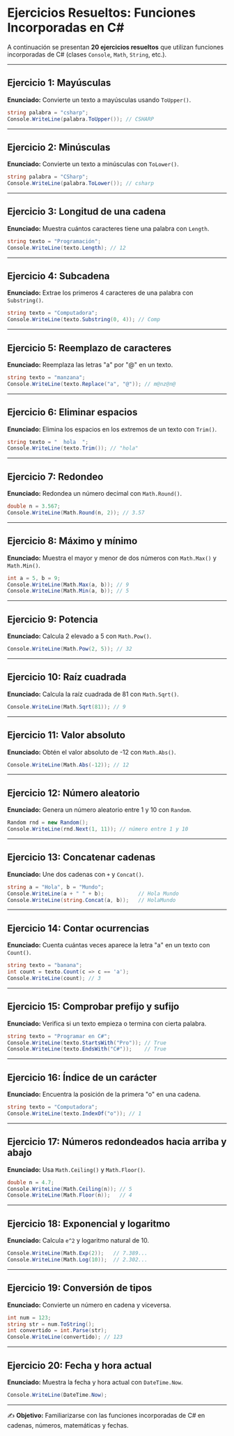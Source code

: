 # Ejercicios Resueltos: Funciones Incorporadas en C#

A continuación se presentan **20 ejercicios resueltos** que utilizan funciones incorporadas de C# (clases `Console`, `Math`, `String`, etc.).

---

## Ejercicio 1: Mayúsculas
**Enunciado:** Convierte un texto a mayúsculas usando `ToUpper()`.

```csharp
string palabra = "csharp";
Console.WriteLine(palabra.ToUpper()); // CSHARP
```

---

## Ejercicio 2: Minúsculas
**Enunciado:** Convierte un texto a minúsculas con `ToLower()`.

```csharp
string palabra = "CSharp";
Console.WriteLine(palabra.ToLower()); // csharp
```

---

## Ejercicio 3: Longitud de una cadena
**Enunciado:** Muestra cuántos caracteres tiene una palabra con `Length`.

```csharp
string texto = "Programación";
Console.WriteLine(texto.Length); // 12
```

---

## Ejercicio 4: Subcadena
**Enunciado:** Extrae los primeros 4 caracteres de una palabra con `Substring()`.

```csharp
string texto = "Computadora";
Console.WriteLine(texto.Substring(0, 4)); // Comp
```

---

## Ejercicio 5: Reemplazo de caracteres
**Enunciado:** Reemplaza las letras "a" por "@" en un texto.

```csharp
string texto = "manzana";
Console.WriteLine(texto.Replace("a", "@")); // m@nz@n@
```

---

## Ejercicio 6: Eliminar espacios
**Enunciado:** Elimina los espacios en los extremos de un texto con `Trim()`.

```csharp
string texto = "  hola  ";
Console.WriteLine(texto.Trim()); // "hola"
```

---

## Ejercicio 7: Redondeo
**Enunciado:** Redondea un número decimal con `Math.Round()`.

```csharp
double n = 3.567;
Console.WriteLine(Math.Round(n, 2)); // 3.57
```

---

## Ejercicio 8: Máximo y mínimo
**Enunciado:** Muestra el mayor y menor de dos números con `Math.Max()` y `Math.Min()`.

```csharp
int a = 5, b = 9;
Console.WriteLine(Math.Max(a, b)); // 9
Console.WriteLine(Math.Min(a, b)); // 5
```

---

## Ejercicio 9: Potencia
**Enunciado:** Calcula 2 elevado a 5 con `Math.Pow()`.

```csharp
Console.WriteLine(Math.Pow(2, 5)); // 32
```

---

## Ejercicio 10: Raíz cuadrada
**Enunciado:** Calcula la raíz cuadrada de 81 con `Math.Sqrt()`.

```csharp
Console.WriteLine(Math.Sqrt(81)); // 9
```

---

## Ejercicio 11: Valor absoluto
**Enunciado:** Obtén el valor absoluto de -12 con `Math.Abs()`.

```csharp
Console.WriteLine(Math.Abs(-12)); // 12
```

---

## Ejercicio 12: Número aleatorio
**Enunciado:** Genera un número aleatorio entre 1 y 10 con `Random`.

```csharp
Random rnd = new Random();
Console.WriteLine(rnd.Next(1, 11)); // número entre 1 y 10
```

---

## Ejercicio 13: Concatenar cadenas
**Enunciado:** Une dos cadenas con `+` y `Concat()`.

```csharp
string a = "Hola", b = "Mundo";
Console.WriteLine(a + " " + b);           // Hola Mundo
Console.WriteLine(string.Concat(a, b));   // HolaMundo
```

---

## Ejercicio 14: Contar ocurrencias
**Enunciado:** Cuenta cuántas veces aparece la letra "a" en un texto con `Count()`.

```csharp
string texto = "banana";
int count = texto.Count(c => c == 'a');
Console.WriteLine(count); // 3
```

---

## Ejercicio 15: Comprobar prefijo y sufijo
**Enunciado:** Verifica si un texto empieza o termina con cierta palabra.

```csharp
string texto = "Programar en C#";
Console.WriteLine(texto.StartsWith("Pro")); // True
Console.WriteLine(texto.EndsWith("C#"));    // True
```

---

## Ejercicio 16: Índice de un carácter
**Enunciado:** Encuentra la posición de la primera "o" en una cadena.

```csharp
string texto = "Computadora";
Console.WriteLine(texto.IndexOf("o")); // 1
```

---

## Ejercicio 17: Números redondeados hacia arriba y abajo
**Enunciado:** Usa `Math.Ceiling()` y `Math.Floor()`.

```csharp
double n = 4.7;
Console.WriteLine(Math.Ceiling(n)); // 5
Console.WriteLine(Math.Floor(n));   // 4
```

---

## Ejercicio 18: Exponencial y logaritmo
**Enunciado:** Calcula `e^2` y logaritmo natural de 10.

```csharp
Console.WriteLine(Math.Exp(2));   // 7.389...
Console.WriteLine(Math.Log(10));  // 2.302...
```

---

## Ejercicio 19: Conversión de tipos
**Enunciado:** Convierte un número en cadena y viceversa.

```csharp
int num = 123;
string str = num.ToString();
int convertido = int.Parse(str);
Console.WriteLine(convertido); // 123
```

---

## Ejercicio 20: Fecha y hora actual
**Enunciado:** Muestra la fecha y hora actual con `DateTime.Now`.

```csharp
Console.WriteLine(DateTime.Now);
```

---

✍️ **Objetivo:** Familiarizarse con las funciones incorporadas de C# en cadenas, números, matemáticas y fechas.
